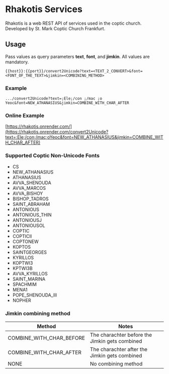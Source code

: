 
# Rhakotis Services

Rhakotis is a web REST API of services used in the coptic church. Developed by St. Mark Coptic Church Frankfurt.


## Usage

Pass values as query parameters **text**, **font**, and **jimkin**.
All values are mandatory.
```
{{host}}:{{port}}/convert2Unicode?text=<TEXT_2_CONVERT>&font=<FONT_OF_THE_TEXT>&jimkin=<COMBINING_METHOD>
```

### Example
```
.../convert2Unicode?text=;Ele;/con ;/mac ;o Yeoc&font=NEW_ATHANASIUS&jimkin=COMBINE_WITH_CHAR_AFTER
```
### Online Example
[https://rhakotis.onrender.com/](https://rhakotis.onrender.com/convert2Unicode?text=;Ele;/con;/mac;oYeoc&font=NEW_ATHANASIUS&jimkin=COMBINE_WITH_CHAR_AFTER)

### Supported Coptic Non-Unicode Fonts 
  - CS
  - NEW_ATHANASIUS
  - ATHANASIUS
  - AVVA_SHENOUDA
  - AVVA_MARCOS
  - AVVA_BISHOY
  - BISHOP_TADROS
  - SAINT_ABRAHAM
  - ANTONIOUS
  - ANTONIOUS_THIN
  - ANTONIOUSJ
  - ANTONIOUSOL
  - COPTIC
  - COPTICII
  - COPTONEW
  - KOPTOS
  - SAINTGEORGES
  - KYRILLOS
  - KOPTWI3
  - KPTWI3B
  - AVVA_KYRILLOS
  - SAINT_MARINA
  - SPACHMIM
  - MENA1
  - POPE_SHENOUDA_III
  - NOPHER

### Jimkin combining method

| Method | Notes |
| ------ | ------ |
| COMBINE_WITH_CHAR_BEFORE | The charachter before the Jimkin gets combined |
| COMBINE_WITH_CHAR_AFTER | The charachter after the Jimkin gets combined |
| NONE | No combining method |
